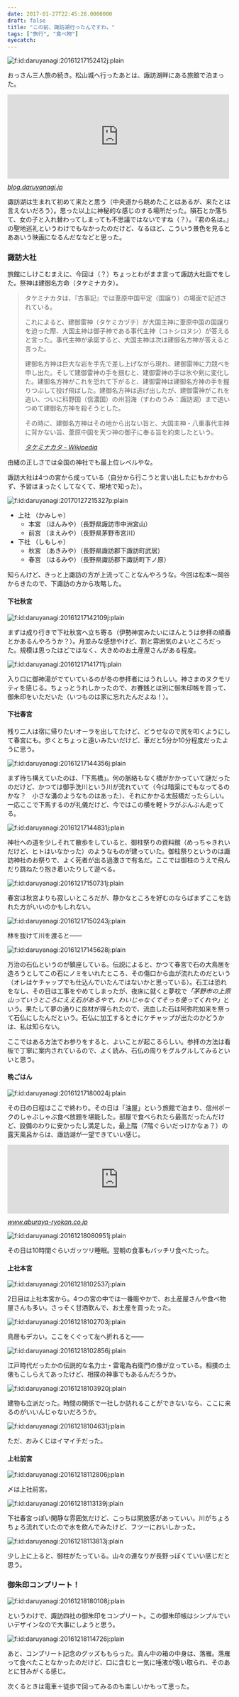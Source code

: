 ```yaml
---
date: 2017-01-27T22:45:28.0000000
draft: false
title: "この前、諏訪湖行ったんですわ。"
tags: ["旅行", "食べ物"]
eyecatch: 
---
```

<p><span itemscope itemtype="http://schema.org/Photograph"><img src="20161217152412.jpg" alt="f:id:daruyanagi:20161217152412j:plain" title="f:id:daruyanagi:20161217152412j:plain" class="hatena-fotolife" itemprop="image"></span></p><p>おっさん三人旅の続き。松山城へ行ったあとは、諏訪湖畔にある旅館で泊まった。</p><p><iframe src="https://hatenablog-parts.com/embed?url=https%3A%2F%2Fblog.daruyanagi.jp%2Fentry%2F2017%2F01%2F15%2F172254" title="松本城に行ってきたった - だるろぐ" class="embed-card embed-blogcard" scrolling="no" frameborder="0" style="display: block; width: 100%; height: 190px; max-width: 500px; margin: 10px 0px;"></iframe><cite class="hatena-citation"><a href="https://blog.daruyanagi.jp/entry/2017/01/15/172254">blog.daruyanagi.jp</a></cite></p><p>諏訪湖は生まれて初めて来たと思う（中央道から眺めたことはあるが、来たとは言えないだろう）。思った以上に神秘的な感じのする場所だった。隕石とか落ちて、女の子と入れ替わってしまっても不思議ではないですね（？）。『君の名は。』の聖地巡礼というわけでもなかったのだけど、なるほど、こういう景色を見るとああいう映画になるんだななどと思った。</p>

<div class="section">
<h3>諏訪大社</h3>
<p>旅館にしけこむまえに、今回は（？）ちょっとわがまま言って諏訪大社詣でをした。祭神は建御名方命（タケミナカタ）。</p>

<blockquote cite="https://ja.wikipedia.org/wiki/%E3%82%BF%E3%82%B1%E3%83%9F%E3%83%8A%E3%82%AB%E3%82%BF">
<p>タケミナカタは、『古事記』では葦原中国平定（国譲り）の場面で記述されている。</p><p>これによると、建御雷神（タケミカヅチ）が大国主神に葦原中国の国譲りを迫った際、大国主神は御子神である事代主神（コトシロヌシ）が答えると言った。事代主神が承諾すると、大国主神は次は建御名方神が答えると言った。</p><p>建御名方神は巨大な岩を手先で差し上げながら現れ、建御雷神に力競べを申し出た。そして建御雷神の手を掴むと、建御雷神の手は氷や剣に変化した。建御名方神がこれを恐れて下がると、建御雷神は建御名方神の手を握りつぶして投げ飛ばした。建御名方神は逃げ出したが、建御雷神がこれを追い、ついに科野国（信濃国）の州羽海（すわのうみ：諏訪湖）まで追いつめて建御名方神を殺そうとした。</p><p>その時に、建御名方神はその地から出ない旨と、大国主神・八重事代主神に背かない旨、葦原中国を天つ神の御子に奉る旨を約束したという。</p>

<cite><a href="https://ja.wikipedia.org/wiki/%E3%82%BF%E3%82%B1%E3%83%9F%E3%83%8A%E3%82%AB%E3%82%BF">&#x30BF;&#x30B1;&#x30DF;&#x30CA;&#x30AB;&#x30BF; - Wikipedia</a></cite>
</blockquote>
<p>由緒の正しさでは全国の神社でも最上位レベルやな。</p><p>諏訪大社は4つの宮から成っている（自分から行こうと言い出したにもかかわらず、予習はまったくしてなくて、現地で知った）。</p><p><span itemscope itemtype="http://schema.org/Photograph"><img src="20170127215327.png" alt="f:id:daruyanagi:20170127215327p:plain" title="f:id:daruyanagi:20170127215327p:plain" class="hatena-fotolife" itemprop="image"></span><br />
</p>

<ul>
<li>上社 （かみしゃ）
<ul>
<li>本宮 （ほんみや）（長野県諏訪市中洲宮山）</li>
<li>前宮 （まえみや）（長野県茅野市宮川）</li>
</ul></li>
<li>下社 （しもしゃ）
<ul>
<li>秋宮 （あきみや）（長野県諏訪郡下諏訪町武居）</li>
<li>春宮 （はるみや）（長野県諏訪郡下諏訪町下ノ原）</li>
</ul></li>
</ul><p>知らんけど、きっと上諏訪の方が上流ってことなんやろうな。今回は松本～岡谷からきたので、下諏訪の方から攻略した。</p>

<div class="section">
<h4>下社秋宮</h4>
<p><span itemscope itemtype="http://schema.org/Photograph"><img src="20161217142109.jpg" alt="f:id:daruyanagi:20161217142109j:plain" title="f:id:daruyanagi:20161217142109j:plain" class="hatena-fotolife" itemprop="image"></span></p><p>まずは成り行きで下社秋宮へ立ち寄る（伊勢神宮みたいにほんとうは参拝の順番とかあるんやろうか？）。月並みな感想やけど、割と雰囲気のよいところだった。規模は思ったほどではなく、大きめのお土産屋さんがある程度。</p><p><span itemscope itemtype="http://schema.org/Photograph"><img src="20161217141711.jpg" alt="f:id:daruyanagi:20161217141711j:plain" title="f:id:daruyanagi:20161217141711j:plain" class="hatena-fotolife" itemprop="image"></span></p><p>入り口に御神湯がでていているのが冬の参拝者にはうれしい。神さまのヌクモリティを感じる。ちょっとうれしかったので、お賽銭とは別に御朱印帳を買って、御朱印をいただいた（いつものは家に忘れたんだよね！）。</p>

</div>
<div class="section">
<h4>下社春宮</h4>
<p>残り二人は宿に帰りたいオーラを出してたけど、どうせなので尻を叩くようにして春宮にも。歩くとちょっと遠いみたいだけど、車だと5分か10分程度だったように思う。</p><p><span itemscope itemtype="http://schema.org/Photograph"><img src="20161217144356.jpg" alt="f:id:daruyanagi:20161217144356j:plain" title="f:id:daruyanagi:20161217144356j:plain" class="hatena-fotolife" itemprop="image"></span></p><p>まず待ち構えていたのは、「下馬橋」。何の脈絡もなく橋がかかっていて謎だったのだけど、かつては御手洗川という川が流れていて（今は暗渠にでもなってるのかな？　小さな溝のようなものはあった）、それにかかる太鼓橋だったらしい。一応ここで下馬するのが礼儀だけど、今ではこの横を軽トラがぶんぶん走ってる。</p><p><span itemscope itemtype="http://schema.org/Photograph"><img src="20161217144831.jpg" alt="f:id:daruyanagi:20161217144831j:plain" title="f:id:daruyanagi:20161217144831j:plain" class="hatena-fotolife" itemprop="image"></span></p><p>神社への道を少しそれて散歩をしていると、御柱祭りの資料館（めっちゃきれいだけど、ヒトはいなかった）のようなものが建っていた。御柱祭りというのは諏訪神社のお祭りで、よく死者が出る過激さで有名だ。ここでは御柱のうえで飛んだり跳ねたり抱き着いたりして遊べる。</p><p><span itemscope itemtype="http://schema.org/Photograph"><img src="20161217150731.jpg" alt="f:id:daruyanagi:20161217150731j:plain" title="f:id:daruyanagi:20161217150731j:plain" class="hatena-fotolife" itemprop="image"></span></p><p>春宮は秋宮よりも寂しいところだが、静かなところを好むのならばまずここを訪れた方がいいのかもしれない。</p><p><span itemscope itemtype="http://schema.org/Photograph"><img src="20161217150243.jpg" alt="f:id:daruyanagi:20161217150243j:plain" title="f:id:daruyanagi:20161217150243j:plain" class="hatena-fotolife" itemprop="image"></span></p><p>林を抜けて川を渡ると――</p><p><span itemscope itemtype="http://schema.org/Photograph"><img src="20161217145628.jpg" alt="f:id:daruyanagi:20161217145628j:plain" title="f:id:daruyanagi:20161217145628j:plain" class="hatena-fotolife" itemprop="image"></span></p><p>万治の石仏というのが鎮座している。伝説によると、かつて春宮で石の大鳥居を造ろうとしてこの石にノミをいれたところ、その傷口から血が流れたのだという（オレはケチャップでも仕込んでいたんではないかと思っている）。石工は恐れをなし、その日は工事をやめてしまったが、夜床に就くと夢枕で<i>「茅野市の上原山っていうところにええ石があるやで。わいじゃなくてそっち使ってくれや」</i>という。果たして夢の通りに良材が得られたので、流血した石は阿弥陀如来を祭って石仏にしたんだという。石仏に加工するときにケチャップが出たのかどうかは、私は知らない。</p><p>ここではある方法でお参りをすると、よいことが起こるらしい。参拝の方法は看板で丁寧に案内されているので、よく読み、石仏の周りをグルグルしてみるといいと思う。</p>

</div>
<div class="section">
<h4>晩ごはん</h4>
<p><span itemscope itemtype="http://schema.org/Photograph"><img src="20161217180024.jpg" alt="f:id:daruyanagi:20161217180024j:plain" title="f:id:daruyanagi:20161217180024j:plain" class="hatena-fotolife" itemprop="image"></span></p><p>その日の日程はここで終わり。その日は「油屋」という旅館で泊まり、信州ポークのしゃぶしゃぶ食べ放題を堪能した。部屋で食べられたら最高だったんだけど、設備のわりに安かったし満足した。最上階（7階ぐらいだっけかなぁ？）の露天風呂からは、諏訪湖が一望できていい感じ。</p><p><iframe src="https://hatenablog-parts.com/embed?url=http%3A%2F%2Fwww.aburaya-ryokan.co.jp%2F" title="上諏訪温泉 油屋旅館【公式サイト】上諏訪温泉旅行" class="embed-card embed-webcard" scrolling="no" frameborder="0" style="display: block; width: 100%; height: 155px; max-width: 500px; margin: 10px 0px;"></iframe><cite class="hatena-citation"><a href="http://www.aburaya-ryokan.co.jp/">www.aburaya-ryokan.co.jp</a></cite></p><p><span itemscope itemtype="http://schema.org/Photograph"><img src="20161218080951.jpg" alt="f:id:daruyanagi:20161218080951j:plain" title="f:id:daruyanagi:20161218080951j:plain" class="hatena-fotolife" itemprop="image"></span></p><p>その日は10時間ぐらいガッツリ睡眠。翌朝の食事もバッチリ食べたった。</p>

</div>
<div class="section">
<h4>上社本宮</h4>
<p><span itemscope itemtype="http://schema.org/Photograph"><img src="20161218102537.jpg" alt="f:id:daruyanagi:20161218102537j:plain" title="f:id:daruyanagi:20161218102537j:plain" class="hatena-fotolife" itemprop="image"></span></p><p>2日目は上社本宮から。4つの宮の中では一番賑やかで、お土産屋さんや食べ物屋さんも多い。さっそく甘酒飲んで、お土産を買ったった。</p><p><span itemscope itemtype="http://schema.org/Photograph"><img src="20161218102703.jpg" alt="f:id:daruyanagi:20161218102703j:plain" title="f:id:daruyanagi:20161218102703j:plain" class="hatena-fotolife" itemprop="image"></span></p><p>鳥居もデカい。ここをくぐって左へ折れると――</p><p><span itemscope itemtype="http://schema.org/Photograph"><img src="20161218102856.jpg" alt="f:id:daruyanagi:20161218102856j:plain" title="f:id:daruyanagi:20161218102856j:plain" class="hatena-fotolife" itemprop="image"></span></p><p>江戸時代だったかの伝説的な名力士・雷電為右衛門の像が立っている。相撲の土俵もこしらえてあったけど、相撲の神事でもあるんだろうか。</p><p><span itemscope itemtype="http://schema.org/Photograph"><img src="20161218103920.jpg" alt="f:id:daruyanagi:20161218103920j:plain" title="f:id:daruyanagi:20161218103920j:plain" class="hatena-fotolife" itemprop="image"></span></p><p>建物も立派だった。時間の関係で一社しか訪れることができないなら、ここに来るのがいいんじゃないだろうか。</p><p><span itemscope itemtype="http://schema.org/Photograph"><img src="20161218104631.jpg" alt="f:id:daruyanagi:20161218104631j:plain" title="f:id:daruyanagi:20161218104631j:plain" class="hatena-fotolife" itemprop="image"></span></p><p>ただ、おみくじはイマイチだった。</p>

</div>
<div class="section">
<h4>上社前宮</h4>
<p><span itemscope itemtype="http://schema.org/Photograph"><img src="20161218112806.jpg" alt="f:id:daruyanagi:20161218112806j:plain" title="f:id:daruyanagi:20161218112806j:plain" class="hatena-fotolife" itemprop="image"></span></p><p>〆は上社前宮。</p><p><span itemscope itemtype="http://schema.org/Photograph"><img src="20161218113139.jpg" alt="f:id:daruyanagi:20161218113139j:plain" title="f:id:daruyanagi:20161218113139j:plain" class="hatena-fotolife" itemprop="image"></span></p><p>下社春宮っぽい閑静な雰囲気だけど、こっちは開放感があっていい。川がちょろちょろ流れていたので水を飲んでみたけど、フツーにおいしかった。</p><p><span itemscope itemtype="http://schema.org/Photograph"><img src="20161218113813.jpg" alt="f:id:daruyanagi:20161218113813j:plain" title="f:id:daruyanagi:20161218113813j:plain" class="hatena-fotolife" itemprop="image"></span></p><p>少し上に上ると、御柱がたっている。山々の連なりが長野っぽくていい感じだと思う。</p>

</div>
</div>
<div class="section">
<h3>御朱印コンプリート！</h3>
<p><span itemscope itemtype="http://schema.org/Photograph"><img src="20161218180108.jpg" alt="f:id:daruyanagi:20161218180108j:plain" title="f:id:daruyanagi:20161218180108j:plain" class="hatena-fotolife" itemprop="image"></span></p><p>というわけで、諏訪四社の御朱印をコンプリート。この御朱印帳はシンプルでいいデザインなので大事にしようと思う。</p><p><span itemscope itemtype="http://schema.org/Photograph"><img src="20161218114726.jpg" alt="f:id:daruyanagi:20161218114726j:plain" title="f:id:daruyanagi:20161218114726j:plain" class="hatena-fotolife" itemprop="image"></span></p><p>あと、コンプリート記念のグッズももらった。真ん中の箱の中身は、落雁。落雁って食べたことなかったのだけど、口に含むと一気に唾液が吸い取られ、そのあとに甘みがくる感じ。</p><p>次くるときは電車＋徒歩で回ってみるのも楽しいかもって思った。</p>

</div>